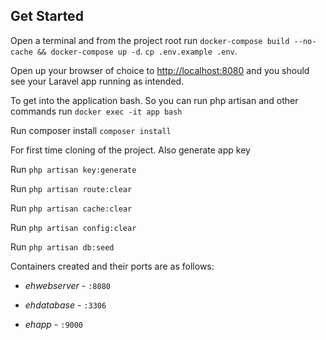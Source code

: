 ## Get Started

Open a terminal and from the project root run 
`docker-compose build --no-cache && docker-compose up -d`. 
`cp .env.example .env`.

Open up your browser of choice to [http://localhost:8080](http://localhost:8080) and you should see your Laravel app running as intended. 

To get into the application bash. So you can run php artisan and other commands run
`docker exec -it app bash`

Run composer install `composer install`

For first time cloning of the project. Also generate app key

Run `php artisan key:generate`

Run `php artisan route:clear`

Run `php artisan cache:clear`

Run `php artisan config:clear`

Run `php artisan db:seed `


Containers created and their ports are as follows:

- *ehwebserver* - `:8080`

- *ehdatabase* - `:3306`

- *ehapp* - `:9000`